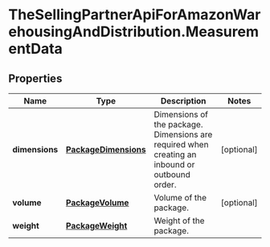 # TheSellingPartnerApiForAmazonWarehousingAndDistribution.MeasurementData

## Properties
Name | Type | Description | Notes
------------ | ------------- | ------------- | -------------
**dimensions** | [**PackageDimensions**](PackageDimensions.md) | Dimensions of the package. Dimensions are required when creating an inbound or outbound order. | [optional] 
**volume** | [**PackageVolume**](PackageVolume.md) | Volume of the package. | [optional] 
**weight** | [**PackageWeight**](PackageWeight.md) | Weight of the package. | 


